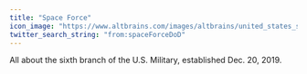 ```yaml
---
title: "Space Force"
icon_image: "https://www.altbrains.com/images/altbrains/united_states_space_force_logo.jpg"
twitter_search_string: "from:spaceForceDoD"
---
```

All about the sixth branch of the U.S. Military, established Dec. 20, 2019.